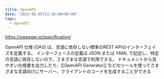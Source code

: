 ```yaml
---
title: OpenAPI
date: "2023-05-05T21:26:00+09:00"
tags:
  - OpenAPI
---
```


https://swagger.io/specification/

OpenAPI 仕様 (OAS) は、言語に依存しない標準のREST APIのインターフェイスを定義する。
インターフェースの定義は JSON または YAML で記述し、特定の言語に依存しないので、さまざまな言語で利用できる。
ドキュメントから見やすい仕様書を出力したり、[[OpenAPI Generator]] などのツールを使ってさまざまな言語向けにサーバー、クライアントのコードを生成することができる
